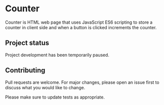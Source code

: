 # Counter
Counter is HTML web page that uses JavaScript ES6 scripting to store a counter in client side and when a button is clicked increments the counter.

## Project status
Project development has been temporarily paused.

## Contributing
Pull requests are welcome. For major changes, please open an issue first to discuss what you would like to change.

Please make sure to update tests as appropriate.